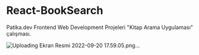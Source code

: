 # React-BookSearch
Patika.dev Frontend Web Development Projeleri "Kitap Arama Uygulaması" çalışması. 

![Uploading Ekran Resmi 2022-09-20 17.59.05.png…]()
